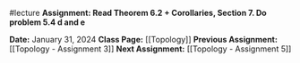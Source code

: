 #lecture 
**Assignment: Read Theorem 6.2 + Corollaries, Section 7. Do problem 5.4 d and e**



**Date:** January 31, 2024
**Class Page:** [[Topology]]
**Previous Assignment:** [[Topology - Assignment 3]]
**Next Assignment:** [[Topology - Assignment 5]]